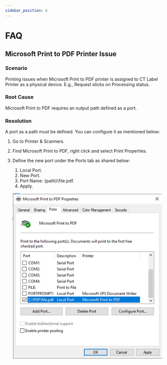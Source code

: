 ```yaml
---
sidebar_position: 6
---
```


# FAQ

## Microsoft Print to PDF Printer Issue

### Scenario

Printing issues when Microsoft Print to PDF printer is assigned to CT Label Printer as a physical device. E.g., Request sticks on Processing status.

### Root Cause

Microsoft Print to PDF requires an output path defined as a port.

### Resolution

A port as a path must be defined. You can configure it as mentioned below:

1. Go to Printer & Scanners.
2. Find Microsoft Print to PDF, right click and select Print Properties.
3. Define the new port under the Ports tab as shared below:

    1. Local Port.
    2. New Port.
    3. Port Name: \{path\}\file.pdf.
    4. Apply.

    ![Print to PDF](./media/faq/print-to-pdf.webp)

